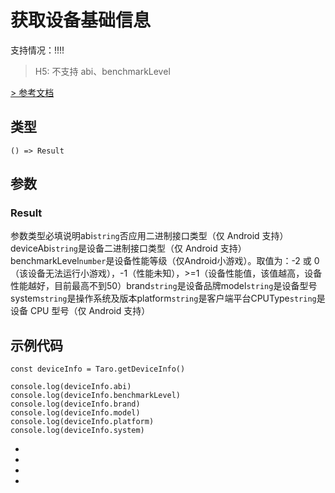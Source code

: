 # 获取设备基础信息
支持情况：!!!!
> H5: 不支持 abi、benchmarkLevel

[> 参考文档
](https://developers.weixin.qq.com/miniprogram/dev/api/base/system/wx.getDeviceInfo.html)
## 类型[​](getDeviceInfo.html#类型)
```tsx
() => Result
```

## 参数[​](getDeviceInfo.html#参数)
### Result[​](getDeviceInfo.html#result)
参数类型必填说明abi`string`否应用二进制接口类型（仅 Android 支持）deviceAbi`string`是设备二进制接口类型（仅 Android 支持）benchmarkLevel`number`是设备性能等级（仅Android小游戏）。取值为：-2 或 0（该设备无法运行小游戏），-1（性能未知），>=1（设备性能值，该值越高，设备性能越好，目前最高不到50）brand`string`是设备品牌model`string`是设备型号system`string`是操作系统及版本platform`string`是客户端平台CPUType`string`是设备 CPU 型号（仅 Android 支持）
## 示例代码[​](getDeviceInfo.html#示例代码)
```tsx
const deviceInfo = Taro.getDeviceInfo()

console.log(deviceInfo.abi)
console.log(deviceInfo.benchmarkLevel)
console.log(deviceInfo.brand)
console.log(deviceInfo.model)
console.log(deviceInfo.platform)
console.log(deviceInfo.system)
```

- 
- 

- 

-
